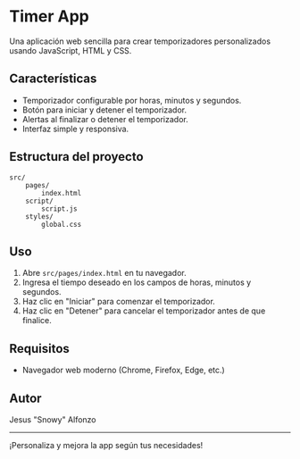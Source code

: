 # Timer App

Una aplicación web sencilla para crear temporizadores personalizados usando JavaScript, HTML y CSS.

## Características
- Temporizador configurable por horas, minutos y segundos.
- Botón para iniciar y detener el temporizador.
- Alertas al finalizar o detener el temporizador.
- Interfaz simple y responsiva.

## Estructura del proyecto
```
src/
	pages/
		index.html
	script/
		script.js
	styles/
		global.css
```

## Uso
1. Abre `src/pages/index.html` en tu navegador.
2. Ingresa el tiempo deseado en los campos de horas, minutos y segundos.
3. Haz clic en "Iniciar" para comenzar el temporizador.
4. Haz clic en "Detener" para cancelar el temporizador antes de que finalice.

## Requisitos
- Navegador web moderno (Chrome, Firefox, Edge, etc.)

## Autor
Jesus "Snowy" Alfonzo

---
¡Personaliza y mejora la app según tus necesidades!
